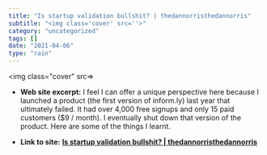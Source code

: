 ```yaml
---
title: "Is startup validation bullshit? | thedannorristhedannorris"
subtitle: "<img class='cover' src=''>"
category: "uncategorized"
tags: []
date: "2021-04-06"
type: "rain"
---
```

<img class="cover" src=>



* **Web site excerpt:** I feel I can offer a unique perspective here because I launched a product (the first version of&nbsp;inform.ly) last year that ultimately failed. It had over 4,000 free signups and only 15 paid customers ($9 / month). I eventually&nbsp;shut down&nbsp;that version of the product. Here are some of the things I learnt.

* **Link to site:** **[Is startup validation bullshit? | thedannorristhedannorris](http://thedannorris.com/is-startup-validation-bullshit?inf_contact_key=faad23147b634d5d9de0739198a0cdeb902b7d9130ecff2014f45a9183714451)**